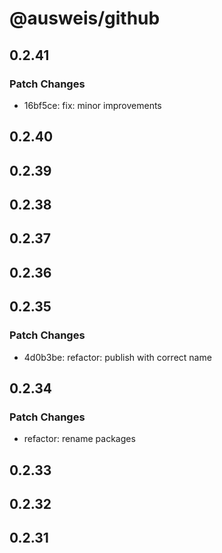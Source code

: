 # @ausweis/github

## 0.2.41

### Patch Changes

- 16bf5ce: fix: minor improvements

## 0.2.40

## 0.2.39

## 0.2.38

## 0.2.37

## 0.2.36

## 0.2.35

### Patch Changes

- 4d0b3be: refactor: publish with correct name

## 0.2.34

### Patch Changes

- refactor: rename packages

## 0.2.33

## 0.2.32

## 0.2.31

